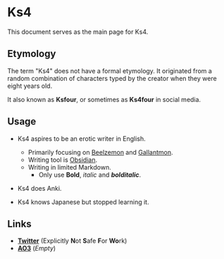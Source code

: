 # Ks4

This document serves as the main page for Ks4.

## Etymology

The term "Ks4" does not have a formal etymology. It originated from a random combination of characters typed by the creator when they were eight years old.

It also known as **Ksfour**, or sometimes as **Ks4four** in social media.

## Usage

- Ks4 aspires to be an erotic writer in English.
    - Primarily focusing on [Beelzemon](https://wikimon.net/Beelzebumon) and [Gallantmon](https://wikimon.net/Dukemon).
    - Writing tool is [Obsidian](https://obsidian.md/).
    - Writing in limited Markdown.
        - Only use **Bold**, *italic* and ***bolditalic***.

- Ks4 does Anki.
- Ks4 knows Japanese but stopped learning it.

## Links

- [**Twitter**](https://twitter.com/Ks4four) (Explicitly **N**ot **S**afe **F**or **Wo**rk)
- [**AO3**](https://archiveofourown.org/users/Ks4) (*Empty*)